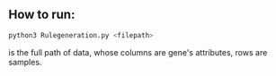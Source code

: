 ## How to run:
```bash
python3 Rulegeneration.py <filepath>
```

<filepath> is the full path of data, whose columns are gene's attributes, rows are samples.
